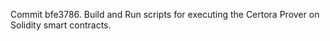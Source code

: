 Commit bfe3786.                    Build and Run scripts for executing the Certora Prover on Solidity smart contracts.